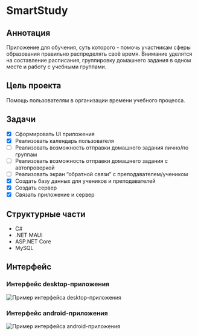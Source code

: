 # SmartStudy

## Аннотация 
Приложение для обучения, суть которого - помочь участникам сферы образования правильно распределять своё время. Внимание уделятся на составление расписания, группировку домашнего задания в одном месте и работу с учебными группами.

## Цель проекта
Помощь пользователям в организации времени учебного процесса.

## Задачи
- [x] Сформировать UI приложения
- [x] Реализовать календарь пользователя
- [ ] Реализовать возможность отправки домашнего задания лично/по группам
- [ ] Реализовать возможность отправки домашнего задания с автопроверкой
- [ ] Реализовать экран “обратной связи” с преподавателем/учеником
- [x] Создать базу данных для учеников и преподавателей
- [x] Создать сервер
- [x] Связать приложение и сервер

## Структурные части
* C#
* .NET MAUI
* ASP.NET Core
* MySQL


## Интерфейс
### Интерфейс desktop-приложения
![Пример интерфейса desktop-приложения](https://github.com/aromansky/SmartStudy/assets/115107977/2d96374e-0cb1-4c71-92bd-9d85c12a640b)

### Интерфейс android-приложения
![Пример интерфейса android-приложения](https://github.com/aromansky/SmartStudy/assets/115107977/9b9c33db-ca34-440d-a87d-8fc8f30891b5)


